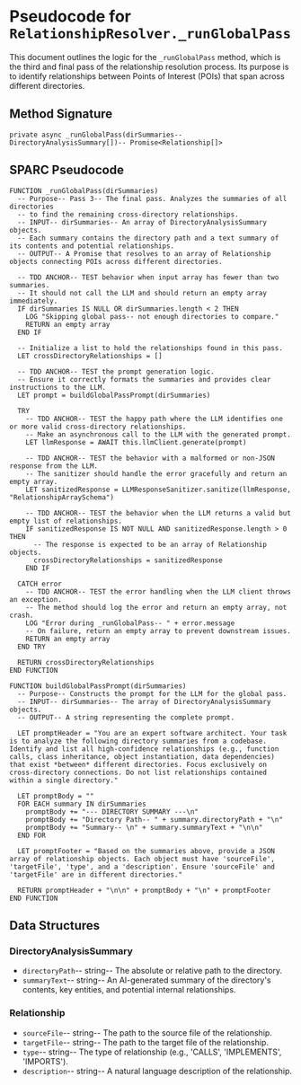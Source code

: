 # Pseudocode for `RelationshipResolver._runGlobalPass`

This document outlines the logic for the `_runGlobalPass` method, which is the third and final pass of the relationship resolution process. Its purpose is to identify relationships between Points of Interest (POIs) that span across different directories.

## Method Signature

`private async _runGlobalPass(dirSummaries-- DirectoryAnalysisSummary[])-- Promise<Relationship[]>`

## SPARC Pseudocode

```
FUNCTION _runGlobalPass(dirSummaries)
  -- Purpose-- Pass 3-- The final pass. Analyzes the summaries of all directories
  -- to find the remaining cross-directory relationships.
  -- INPUT-- dirSummaries-- An array of DirectoryAnalysisSummary objects.
  -- Each summary contains the directory path and a text summary of its contents and potential relationships.
  -- OUTPUT-- A Promise that resolves to an array of Relationship objects connecting POIs across different directories.

  -- TDD ANCHOR-- TEST behavior when input array has fewer than two summaries.
  -- It should not call the LLM and should return an empty array immediately.
  IF dirSummaries IS NULL OR dirSummaries.length < 2 THEN
    LOG "Skipping global pass-- not enough directories to compare."
    RETURN an empty array
  END IF

  -- Initialize a list to hold the relationships found in this pass.
  LET crossDirectoryRelationships = []

  -- TDD ANCHOR-- TEST the prompt generation logic.
  -- Ensure it correctly formats the summaries and provides clear instructions to the LLM.
  LET prompt = buildGlobalPassPrompt(dirSummaries)

  TRY
    -- TDD ANCHOR-- TEST the happy path where the LLM identifies one or more valid cross-directory relationships.
    -- Make an asynchronous call to the LLM with the generated prompt.
    LET llmResponse = AWAIT this.llmClient.generate(prompt)

    -- TDD ANCHOR-- TEST the behavior with a malformed or non-JSON response from the LLM.
    -- The sanitizer should handle the error gracefully and return an empty array.
    LET sanitizedResponse = LLMResponseSanitizer.sanitize(llmResponse, "RelationshipArraySchema")

    -- TDD ANCHOR-- TEST the behavior when the LLM returns a valid but empty list of relationships.
    IF sanitizedResponse IS NOT NULL AND sanitizedResponse.length > 0 THEN
      -- The response is expected to be an array of Relationship objects.
      crossDirectoryRelationships = sanitizedResponse
    END IF

  CATCH error
    -- TDD ANCHOR-- TEST the error handling when the LLM client throws an exception.
    -- The method should log the error and return an empty array, not crash.
    LOG "Error during _runGlobalPass-- " + error.message
    -- On failure, return an empty array to prevent downstream issues.
    RETURN an empty array
  END TRY

  RETURN crossDirectoryRelationships
END FUNCTION

FUNCTION buildGlobalPassPrompt(dirSummaries)
  -- Purpose-- Constructs the prompt for the LLM for the global pass.
  -- INPUT-- dirSummaries-- The array of DirectoryAnalysisSummary objects.
  -- OUTPUT-- A string representing the complete prompt.

  LET promptHeader = "You are an expert software architect. Your task is to analyze the following directory summaries from a codebase. Identify and list all high-confidence relationships (e.g., function calls, class inheritance, object instantiation, data dependencies) that exist *between* different directories. Focus exclusively on cross-directory connections. Do not list relationships contained within a single directory."

  LET promptBody = ""
  FOR EACH summary IN dirSummaries
    promptBody += "--- DIRECTORY SUMMARY ---\n"
    promptBody += "Directory Path-- " + summary.directoryPath + "\n"
    promptBody += "Summary-- \n" + summary.summaryText + "\n\n"
  END FOR

  LET promptFooter = "Based on the summaries above, provide a JSON array of relationship objects. Each object must have 'sourceFile', 'targetFile', 'type', and a 'description'. Ensure 'sourceFile' and 'targetFile' are in different directories."

  RETURN promptHeader + "\n\n" + promptBody + "\n" + promptFooter
END FUNCTION
```

## Data Structures

### DirectoryAnalysisSummary
-   `directoryPath`-- string-- The absolute or relative path to the directory.
-   `summaryText`-- string-- An AI-generated summary of the directory's contents, key entities, and potential internal relationships.

### Relationship
-   `sourceFile`-- string-- The path to the source file of the relationship.
-   `targetFile`-- string-- The path to the target file of the relationship.
-   `type`-- string-- The type of relationship (e.g., 'CALLS', 'IMPLEMENTS', 'IMPORTS').
-   `description`-- string-- A natural language description of the relationship.